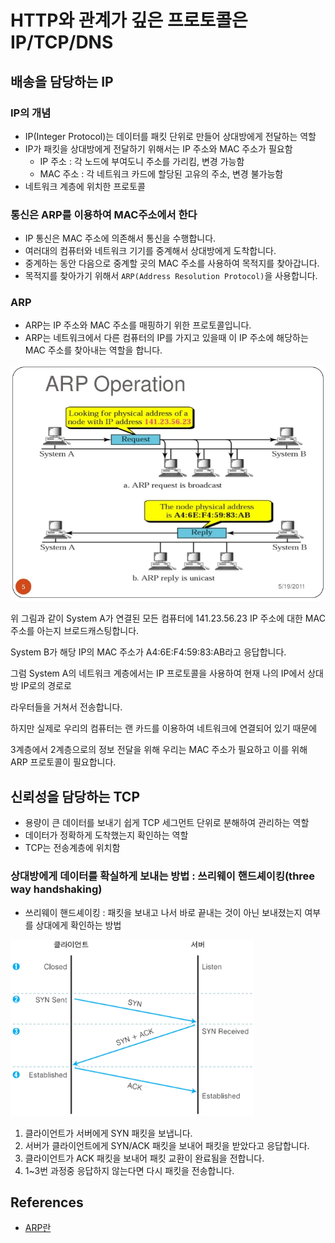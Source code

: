 # HTTP와 관계가 깊은 프로토콜은 IP/TCP/DNS

## 배송을 담당하는 IP
### IP의 개념
- IP(Integer Protocol)는 데이터를 패킷 단위로 만들어 상대방에게 전달하는 역할
- IP가 패킷을 상대방에게 전달하기 위해서는 IP 주소와 MAC 주소가 필요함
  - IP 주소 : 각 노드에 부여도니 주소를 가리킴, 변경 가능함
  - MAC 주소 : 각 네트워크 카드에 할당된 고유의 주소, 변경 불가능함
- 네트워크 계층에 위치한 프로토콜

### 통신은 ARP를 이용하여 MAC주소에서 한다
- IP 통신은 MAC 주소에 의존해서 통신을 수행합니다.
- 여러대의 컴퓨터와 네트워크 기기를 중계해서 상대방에게 도착합니다.
- 중계하는 동안 다음으로 중계할 곳의 MAC 주소를 사용하여 목적지를 찾아갑니다.
- 목적지를 찾아가기 위해서 `ARP(Address Resolution Protocol)`을 사용합니다.

### ARP
- ARP는 IP 주소와 MAC 주소를 매핑하기 위한 프로토콜입니다.
- ARP는 네트워크에서 다른 컴퓨터의 IP를 가지고 있을때 이 IP 주소에 해당하는 MAC 주소를 찾아내는 역할을 합니다.

![](img.png)

위 그림과 같이 System A가 연결된 모든 컴퓨터에 141.23.56.23 IP 주소에 대한 MAC 주소를 아는지 브로드캐스팅합니다.

System B가 해당 IP의 MAC 주소가 A4:6E:F4:59:83:AB라고 응답합니다.

그럼 System A의 네트워크 계층에서는 IP 프로토콜을 사용하여 현재 나의 IP에서 상대방 IP로의 경로로

라우터들을 거쳐서 전송합니다.

하지만 실제로 우리의 컴퓨터는 랜 카드를 이용하여 네트워크에 연결되어 있기 때문에

3계층에서 2계층으로의 정보 전달을 위해 우리는 MAC 주소가 필요하고 이를 위해 ARP 프로토콜이 필요합니다.

## 신뢰성을 담당하는 TCP
- 용량이 큰 데이터를 보내기 쉽게 TCP 세그먼트 단위로 분해하여 관리하는 역할
- 데이터가 정확하게 도착했는지 확인하는 역할
- TCP는 전송계층에 위치함

### 상대방에게 데이터를 확실하게 보내는 방법 : 쓰리웨이 핸드셰이킹(three way handshaking)
- 쓰리웨이 핸드셰이킹 : 패킷을 보내고 나서 바로 끝내는 것이 아닌 보내졌는지 여부를 상대에게 확인하는 방법

![img_2.png](img_2.png)

1. 클라이언트가 서버에게 SYN 패킷을 보냅니다.
2. 서버가 클라이언트에게 SYN/ACK 패킷을 보내어 패킷을 받았다고 응답합니다.
3. 클라이언트가 ACK 패킷을 보내어 패킷 교환이 완료됨을 전합니다.
4. 1~3번 과정중 응답하지 않는다면 다시 패킷을 전송합니다.




## References
- [ARP란](https://xyom.github.io/2018/01/08/ARP%E1%84%85%E1%85%A1%E1%86%AB/)